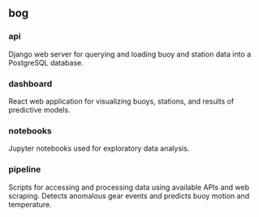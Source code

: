 ## bog

### api

Django web server for querying and loading buoy and station data into a PostgreSQL database.

### dashboard

React web application for visualizing buoys, stations, and results of predictive models.

### notebooks

Jupyter notebooks used for exploratory data analysis.

### pipeline

Scripts for accessing and processing data using available APIs and web scraping. Detects anomalous gear events and predicts buoy motion and temperature.